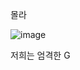 몰라

![image](https://github.com/user-attachments/assets/72171531-dc6b-4406-a7df-a0eb8e5a1c8d)

저희는 엄격한 G
